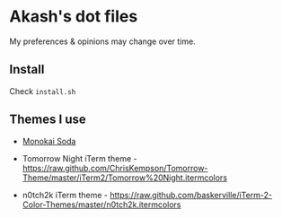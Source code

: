 # Akash's dot files

My preferences & opinions may change over time.

## Install

Check `install.sh`

## Themes I use

* [Monokai Soda](https://github.com/lysyi3m/osx-terminal-themes/blob/master/schemes/Monokai%20Soda.terminal)

* Tomorrow Night iTerm theme - <https://raw.github.com/ChrisKempson/Tomorrow-Theme/master/iTerm2/Tomorrow%20Night.itermcolors>
* n0tch2k iTerm theme - <https://raw.github.com/baskerville/iTerm-2-Color-Themes/master/n0tch2k.itermcolors>

